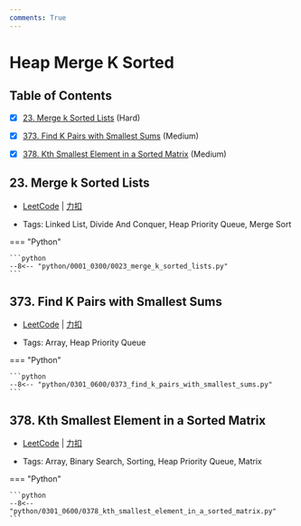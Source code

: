 ```yaml
---
comments: True
---
```


# Heap Merge K Sorted

## Table of Contents

- [x] [23. Merge k Sorted Lists](#23-merge-k-sorted-lists) (Hard)
- [x] [373. Find K Pairs with Smallest Sums](#373-find-k-pairs-with-smallest-sums) (Medium)
- [x] [378. Kth Smallest Element in a Sorted Matrix](#378-kth-smallest-element-in-a-sorted-matrix) (Medium)


## 23. Merge k Sorted Lists

-    [LeetCode](https://leetcode.com/problems/merge-k-sorted-lists/) | [力扣](https://leetcode.cn/problems/merge-k-sorted-lists/)

-   Tags: Linked List, Divide And Conquer, Heap Priority Queue, Merge Sort

=== "Python"

    ```python
    --8<-- "python/0001_0300/0023_merge_k_sorted_lists.py"
    ```



## 373. Find K Pairs with Smallest Sums

-    [LeetCode](https://leetcode.com/problems/find-k-pairs-with-smallest-sums/) | [力扣](https://leetcode.cn/problems/find-k-pairs-with-smallest-sums/)

-   Tags: Array, Heap Priority Queue

=== "Python"

    ```python
    --8<-- "python/0301_0600/0373_find_k_pairs_with_smallest_sums.py"
    ```



## 378. Kth Smallest Element in a Sorted Matrix

-    [LeetCode](https://leetcode.com/problems/kth-smallest-element-in-a-sorted-matrix/) | [力扣](https://leetcode.cn/problems/kth-smallest-element-in-a-sorted-matrix/)

-   Tags: Array, Binary Search, Sorting, Heap Priority Queue, Matrix

=== "Python"

    ```python
    --8<-- "python/0301_0600/0378_kth_smallest_element_in_a_sorted_matrix.py"
    ```
